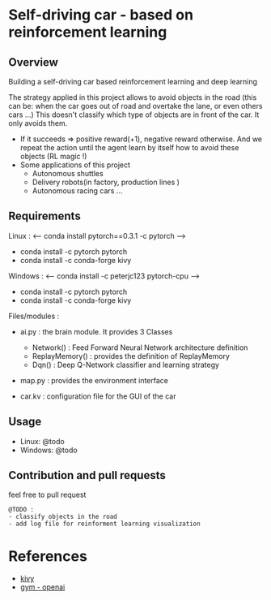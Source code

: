 # Self-driving car - based on reinforcement learning
## Overview

Building a self-driving car based reinforcement learning and deep learning

The strategy applied in this project allows to avoid objects in the road (this can be: when the car goes out of road and overtake the lane, or even others cars ...)
This doesn't classify which type of objects are in front of the car. It only avoids them.

- If it succeeds => positive reward(+1), negative reward otherwise. And we repeat the action  until the agent learn by itself how to avoid these objects (RL magic !) 
- Some applications of this project
    - Autonomous shuttles
    - Delivery robots(in factory, production lines )
    - Autonomous racing cars ...

## Requirements
Linux : 
<-- conda install pytorch==0.3.1 -c pytorch -->
- conda install -c pytorch pytorch 
- conda install -c conda-forge kivy

Windows : 
<-- conda install -c peterjc123 pytorch-cpu -->
- conda install -c pytorch pytorch 
- conda install -c conda-forge kivy

Files/modules : 
- ai.py : the brain module. It provides 3 Classes
    - Network() : Feed Forward Neural Network architecture definition
    - ReplayMemory() : provides the definition of ReplayMemory
    - Dqn() : Deep Q-Network classifier and learning strategy

- map.py : provides the environment interface
- car.kv : configuration file for the GUI of the car 

## Usage

- Linux: @todo
- Windows: @todo

## Contribution and pull requests

feel free to pull request

    @TODO :
    - classify objects in the road
    - add log file for reinforment learning visualization 


# References

- [kivy](https://kivy.org/)
- [gym - openai](https://www.gymlibrary.dev/)
